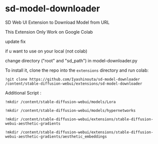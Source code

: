 # sd-model-downloader
SD Web UI Extension to Download Model from URL

This Extension Only Work on Google Colab


update fix

if u want to use on your local (not colab)

change directory ("root" and "sd_path") in  model-downloader.py


To install it, clone the repo into the `extensions` directory and run colab:

`!git clone https://github.com/Iyashinouta/sd-model-downloader /content/stable-diffusion-webui/extensions/sd-model-downloader`

Additional Script :

`!mkdir /content/stable-diffusion-webui/models/Lora`

`!mkdir /content/stable-diffusion-webui/models/hypernetworks`

`!mkdir /content/stable-diffusion-webui/extensions/stable-diffusion-webui-aesthetic-gradients`

`!mkdir /content/stable-diffusion-webui/extensions/stable-diffusion-webui-aesthetic-gradients/aesthetic_embeddings`
